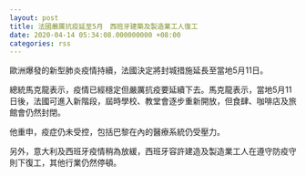 ```yaml
---
layout: post
title: 法國嚴厲抗疫延至5月　西班牙建築及製造業工人復工
date: 2020-04-14 05:34:08.000000000 +08:00
categories: rss
---
```


歐洲爆發的新型肺炎疫情持續，法國決定將封城措施延長至當地5月11日。

總統馬克龍表示，疫情已經穩定但嚴厲抗疫要延續下去。馬克龍表示，當地5月11日後，法國可進入新階段，屆時學校、教堂會逐步重新開放，但食肆、咖啡店及旅館會仍然封閉。

他重申，疫症仍未受控，包括巴黎在內的醫療系統仍受壓力。

另外，意大利及西班牙疫情稍為放緩，西班牙容許建造及製造業工人在遵守防疫守則下復工，其他行業仍然停頓。
